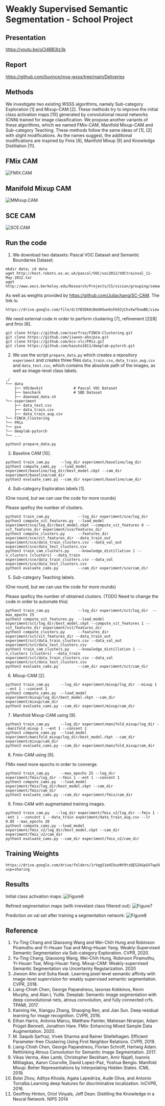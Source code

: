 # Weakly Supervised Semantic Segmentation - School Project

## Presentation

https://youtu.be/oCl4BB3Iz3k

## Report

https://github.com/liuvince/mva-wsss/tree/main/Deliveries

## Methods

We investigate two existing WSSS algorithms, namely Sub-category Exploration [1] and Mixup-CAM  [2]. These methods try to improve the initial class activation maps [10] generated by convolutional neural networks (CNN) trained for image classification.
We propose another variants of these algorithms, which we named FMix-CAM, Manifold Mixup-CAM and Sub-category Teaching. These methods follow the same ideas of [1], [2] with slight modifications. As the names suggest, the additional modifications are inspired by Fmix [6], Manifold Mixup |9] and Knowledge Distillation |11].

## FMix CAM
![FMIX.CAM](https://github.com/liuvince/mva-wsss/blob/main/Figure/Figure3.png)

## Manifold Mixup CAM
![MMixup.CAM](https://github.com/liuvince/mva-wsss/blob/main/Figure/Figure4.png)

## SCE CAM
![SCE.CAM](https://github.com/liuvince/mva-wsss/blob/main/Figure/Figure5.png)


## Run the code

1. We download two datasets: Pascal VOC Dataset and Semantic Boundaries Dataset.
```
mkdir data; cd data
wget http://host.robots.ox.ac.uk/pascal/VOC/voc2012/VOCtrainval_11-May-2012.tar
wget http://www.eecs.berkeley.edu/Research/Projects/CS/vision/grouping/semantic_contours/benchmark.tgz
```

As well as weights provided by https://github.com/Juliachang/SC-CAM. The link is:
```
https://drive.google.com/file/d/1YB3DkHiBeUH5wn6shk93jChvXwfOxwBE/view
```

We need external code in order to perform clustering [7], refinement [2][8] and fmix [6].

```
git clone https://github.com/ssarfraz/FINCH-Clustering.git
git clone https://github.com/jiwoon-ahn/psa.git
git clone https://github.com/ecs-vlc/FMix.git
git clone https://github.com/kazuto1011/deeplab-pytorch.git
```

2. We use the script ```prepare_data.py``` which creates a repository ```experiment``` and creates three files ```data_train.csv```, ```data_train_aug.csv``` and ```data_test.csv```, which contains the absolute path of the images, as well as image-level class labels.
```
./
└── data
    ├── VOCdevkit              # Pascal VOC Dataset
    ├── benchark               # SBD Dataset
    ├── downoad_data.sh
└── experiment
    ├── data_test.csv
    ├── data_train.csv
    ├── data_train_aug.csv
└── FINCH_Clustering
└── FMix
└── psa
└── deeplab-pytorch
└── ...
```
```
python3 prepare_data.py
```

3. Baseline CAM [10].
```
python3 train_cam.py     --log_dir experiment/baseline/log_dir 
python3 compute_cams.py  --load_model experiment/baseline/log_dir/best_model.ckpt --cam_dir experiment/baseline/cam_dir
python3 evaluate_cams.py --cam_dir experiment/baseline/cam_dir
```

4. Sub-category Exploration labels [1].
   
(One round, but we can use the code for more rounds)

Please speficy the number of clusters.

```
python3 train_cam.py             --log_dir experiment/sce/log_dir 
python3 compute_vit_features.py  --load_model experiment/sce/log_dir/best_model.ckpt --compute_vit_features 0 --vit_features_dir experiment/sce/features_dir
python3 compute_clusters.py      --features_dir experiment/sce/vit_features_dir --data_train_out experiment/sce/data_train_clusters.csv --data_val_out experiment/sce/data_test_clusters.csv
python3 train_cam_clusters.py    --knowledge_distillation 1 --n_clusters [clusters] --data_train experiment/sce/data_train_clusters.csv --data_val experiment/sce/data_test_clusters.csv
python3 evaluate_cams.py         --cam_dir experiment/sce/cam_dir
```


5. Sub-category Teaching labels.

(One round, but we can use the code for more rounds)

Please speficy the number of obtained clusters. (TODO Need to change the code in order to automate this)

```
python3 train_cam.py             --log_dir experiment/sct/log_dir  --max_epochs 25
python3 compute_vit_features.py  --load_model experiment/sct/log_dir/best_model.ckpt --compute_vit_features 1 --vit_features_dir experiment/vit/features_dir
python3 compute_clusters.py      --features_dir experiment/sct/vit_features_dir --data_train_out experiment/sct/data_train_clusters.csv --data_val_out experiment/sct/data_test_clusters.csv
python3 train_cam_clusters.py    --knowledge_distillation 1 --n_clusters [clusters] --data_train experiment/sct/data_train_clusters.csv --data_val experiment/sct/data_test_clusters.csv
python3 evaluate_cams.py         --cam_dir experiment/sct/cam_dir
```

6. Mixup-CAM [2].

```
python3 train_cam.py     --log_dir experiment/mixup/log_dir --mixup 1 --ent 1 --concent 1
python3 compute_cams.py  --load_model experiment/mixup/log_dir/best_model.ckpt --cam_dir experiment/mixup/cam_dir
python3 evaluate_cams.py --cam_dir experiment/mixup/cam_dir
```

7. Manifold Mixup-CAM using [9].

```
python3 train_cam.py     --log_dir experiment/manifold_mixup/log_dir --manifold_mixup 1 --ent 1 --concent 1
python3 compute_cams.py  --load_model experiment/manifold_mixup/log_dir/best_model.ckpt --cam_dir experiment/mixup/cam_dir
python3 evaluate_cams.py --cam_dir experiment/manifold_mixup/cam_dir
```

8. Fmix-CAM using [6].

FMix need more epochs in order to converge. 

```
python3 train_cam.py     --max_epochs 25 --log_dir experiment/fmix/log_dir --fmix 1 --ent 1 --concent 1
python3 compute_cams.py  --load_model experiment/fmix/log_dir/best_model.ckpt --cam_dir experiment/fmix/cam_dir
python3 evaluate_cams.py --cam_dir experiment/fmix/cam_dir
```

9. Fmix-CAM with augmentated training images.
```
python3 train_cam.py   --log_dir experiment/fmix_v2/log_dir --fmix 1 --ent 1 --concent 1 --data_train experiment/data_train_aug.csv --lr 0.05 --max_epochs 20
python3 compute_cams.py --load_model experiment/fmix_v2/log_dir/best_model.ckpt --cam_dir experiment/fmix_v2/cam_dir
python3 evaluate_cams.py --cam_dir experiment/fmix_v2/cam_dir
```

## Training Weights

```
https://drive.google.com/drive/folders/1rVqg51eHIUuzNY9tzQES2kGpGV7wp5Oz?usp=sharing
```

## Results

Initial class activation maps:
![Figure6](https://github.com/liuvince/mva-wsss/blob/main/Figure/Figure6.jpg)

Refined segmentation maps (with irrevelant class filtered out):
![Figure7](https://github.com/liuvince/mva-wsss/blob/main/Figure/Figure7.jpg)

Prediction on val set after training a segmentation network:
![Figure8](https://github.com/liuvince/mva-wsss/blob/main/Figure/Figure8.jpg)


## Reference
1. Yu-Ting Chang and Qiaosong Wang and Wei-Chih Hung and Robinson Piramuthu and Yi-Hsuan Tsai and Ming-Hsuan Yang. Weakly-Supervised Semantic Segmentation via Sub-category Exploration. CVPR, 2020.
2. Yu-Ting Chang, Qiaosong Wang, Wei-Chih Hung, Robinson Piramuthu, Yi-Hsuan Tsai, Ming-Hsuan Yang. Mixup-CAM: Weakly-supervised Semantic Segmentation via Uncertainty Regularization. 2020
3. Jiwoon Ahn and Suha Kwak. Learning pixel-level semantic affinity with image-level supervision for weakly supervised semantic segmentation. CVPR, 2018.
4. Liang-Chieh Chen, George Papandreou, Iasonas Kokkinos, Kevin Murphy, and Alan L Yuille. Deeplab: Semantic image segmentation with deep convolutional nets, atrous convolution, and fully connected crfs. TPAMI, 2017.
5. Kaiming He, Xiangyu Zhang, Shaoqing Ren, and Jian Sun. Deep residual learning for image recognition. CVPR, 2016.
6. Ethan Harris, Antonia Marcu, Matthew Painter, Mahesan Niranjan, Adam Prügel-Bennett, Jonathon Hare. FMix: Enhancing Mixed Sample Data Augmentation. 2020.
7. M. Saquib Sarfraz, Vivek Sharma and Rainer Stiefelhagen. Efficient Parameter-free Clustering Using First Neighbor Relations. CVPR, 2019.
8. Liang-Chieh Chen, George Papandreou, Florian Schroff, Hartwig Adam. Rethinking Atrous Convolution for Semantic Image Segmentation. 2017.
9. Vikas Verma, Alex Lamb, Christopher Beckham, Amir Najafi, Ioannis Mitliagkas, Aaron Courville, David Lopez-Paz, Yoshua Bengio. Manifold Mixup: Better Representations by Interpolating Hidden States. ICML 2019.
10. Bolei  Zhou,  Aditya  Khosla,  Agata  Lapedriza,  Aude  Oliva,  and  Antonio  Torralba.Learning deep features for discriminative localization.   InCVPR, 2016. 
11. Geoffrey Hinton, Oriol Vinyals, Jeff Dean. Distilling the Knowledge in a Neural Network. NIPS 2014
